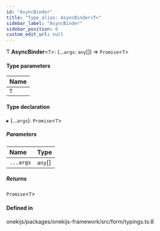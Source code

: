 ```yaml
---
id: "AsyncBinder"
title: "Type alias: AsyncBinder<T>"
sidebar_label: "AsyncBinder"
sidebar_position: 0
custom_edit_url: null
---
```


Ƭ **AsyncBinder**<`T`\>: (...`args`: `any`[]) => `Promise`<`T`\>

#### Type parameters

| Name |
| :------ |
| `T` |

#### Type declaration

▸ (...`args`): `Promise`<`T`\>

##### Parameters

| Name | Type |
| :------ | :------ |
| `...args` | `any`[] |

##### Returns

`Promise`<`T`\>

#### Defined in

onekijs/packages/onekijs-framework/src/form/typings.ts:8
